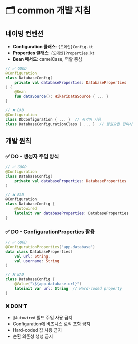 # 🗂️ common 개발 지침

## 네이밍 컨벤션

- **Configuration 클래스**: `{도메인}Config.kt`
- **Properties 클래스**: `{도메인}Properties.kt`
- **Bean 메서드**: camelCase, 역할 중심

```kotlin
// ✅ GOOD
@Configuration
class DatabaseConfig(
    private val databaseProperties: DatabaseProperties
) {
    @Bean
    fun dataSource(): HikariDataSource { ... }
}

// ❌ BAD
@Configuration 
class DbConfiguration { ... }  // 축약어 사용
class DatabaseConfigurationClass { ... }  // 불필요한 접미사
```

## 개발 원칙

### ✅ DO - 생성자 주입 방식

```kotlin
// ✅ GOOD
@Configuration
class DatabaseConfig(
    private val databaseProperties: DatabaseProperties
)

// ❌ BAD
@Configuration
class DatabaseConfig {
    @Autowired
    lateinit var databaseProperties: DatabaseProperties
}
```

### ✅ DO - ConfigurationProperties 활용

```kotlin
// ✅ GOOD
@ConfigurationProperties("app.database")
data class DatabaseProperties(
    val url: String,
    val username: String
)

// ❌ BAD
class DatabaseConfig {
    @Value("\${app.database.url}")
    lateinit var url: String  // Hard-coded property
}
```

### ❌ DON'T
- `@Autowired` 필드 주입 사용 금지
- Configuration에 비즈니스 로직 포함 금지
- Hard-coded 값 사용 금지
- 순환 의존성 생성 금지
